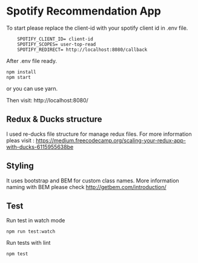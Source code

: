 # Spotify Recommendation App

To start please replace the client-id with your spotify client id in .env file.
```
    SPOTIFY_CLIENT_ID= client-id
    SPOTIFY_SCOPES= user-top-read
    SPOTIFY_REDIRECT= http://localhost:8080/callback
```

After .env file ready.
```
npm install
npm start
```

or you can use yarn.

Then visit: http://localhost:8080/

## Redux & Ducks structure
I used re-ducks file structure for manage redux files. For more information pleas visit : https://medium.freecodecamp.org/scaling-your-redux-app-with-ducks-6115955638be

## Styling
It uses bootstrap and BEM for custom class names. More information naming with BEM please check http://getbem.com/introduction/

## Test
Run test in watch mode
```
npm run test:watch
```

Run tests with lint
```
npm test
```